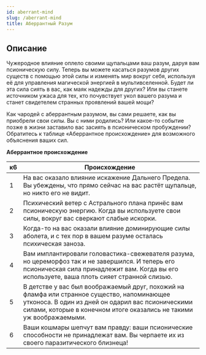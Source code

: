 ```yaml
---
id: aberrant-mind
slug: /aberrant-mind
title: Аберрантный Разум
---
```

## Описание
Чужеродное влияние оплело своими щупальцами ваш разум, даруя вам псионическую силу. Теперь вы можете касаться разумов других существ с помощью этой силы и изменять мир вокруг себя, используя её для управления магической энергией в мультивселенной. Будет ли эта сила сиять в вас, как маяк надежды для других? Или вы станете источником ужаса для тех, кто почувствует укол вашего разума и станет свидетелем странных проявлений вашей мощи?

Как чародей с аберрантным разумом, вы сами решаете, как вы приобрели свои силы. Вы с ними родились? Или какое-то событие позже в жизни заставило вас засиять в псионическом пробуждении? Обратитесь к таблице «Аберрантное происхождение» для возможного объяснения ваших сил.

**Аберрантное происхождение**

|к6|Происхождение|
|---|---|
|1|На вас оказало влияние искажение Дальнего Предела. Вы убеждены, что прямо сейчас на вас растёт щупальце, но никто его не видит.|
|2|Психический ветер с Астрального плана принёс вам псионическую энергию. Когда вы используете свои силы, вокруг вас сверкают слабые искорки.|
|3|Когда-то на вас оказали влияние доминирующие силы аболета, и с тех пор в вашем разуме осталась психическая заноза.|
|4|Вам имплантировали головастика-свежевателя разума, но цереморфоз так и не завершился. И теперь его псионическая сила принадлежит вам. Когда вы его используете, ваша плоть сияет странной слизью.|
|5|В детстве у вас был воображаемый друг, похожий на фламфа или странное существо, напоминающее утконоса. В один из дней он одарил вас псионическими силами, которые в конечном итоге оказались не такими уж воображаемыми.|
|6|Ваши кошмары шепчут вам правду: ваши псионические способности не принадлежат вам. Вы черпаете их из своего паразитического близнеца!|